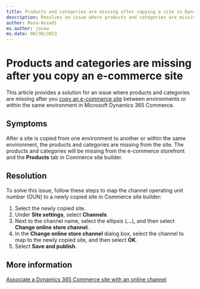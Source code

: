 ```yaml
---
title: Products and categories are missing after copying a site in Dynamics 365 Commerce
description: Resolves an issue where products and categories are missing after a site is copied between environments or within the same environment in Microsoft Dynamics 365 Commerce.
author: Reza-Assadi
ms.author: josaw
ms.date: 08/30/2023
---
```

# Products and categories are missing after you copy an e-commerce site

This article provides a solution for an issue where products and categories are missing after you [copy an e-commerce site](/dynamics365/commerce/copy-ecommerce-site) between environments or within the same environment in Microsoft Dynamics 365 Commerce.

## Symptoms

After a site is copied from one environment to another or within the same environment, the products and categories are missing from the site. The products and categories will be missing from the e-commerce storefront and the **Products** tab in Commerce site builder.

## Resolution

To solve this issue, follow these steps to map the channel operating unit number (OUN) to a newly copied site in Commerce site builder:

1. Select the newly copied site.
1. Under **Site settings**, select **Channels**.
1. Next to the channel name, select the ellipsis (**...**), and then select **Change online store channel**.
1. In the **Change online store channel** dialog box, select the channel to map to the newly copied site, and then select **OK**.
1. Select **Save and publish**.

## More information

[Associate a Dynamics 365 Commerce site with an online channel](/dynamics365/commerce/associate-site-online-store)
